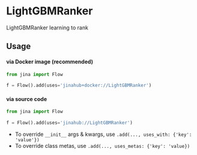# LightGBMRanker

LightGBMRanker learning to rank

## Usage

#### via Docker image (recommended)

```python
from jina import Flow
	
f = Flow().add(uses='jinahub+docker://LightGBMRanker')
```

#### via source code

```python
from jina import Flow
	
f = Flow().add(uses='jinahub://LightGBMRanker')
```

- To override `__init__` args & kwargs, use `.add(..., uses_with: {'key': 'value'})`
- To override class metas, use `.add(..., uses_metas: {'key': 'value})`

